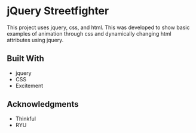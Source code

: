 # jQuery Streetfighter

This project uses jquery, css, and html. This was developed to show basic examples of animation through css
and dynamically changing html attributes using jquery.


## Built With

* jquery
* CSS
* Excitement



## Acknowledgments

* Thinkful
* RYU

